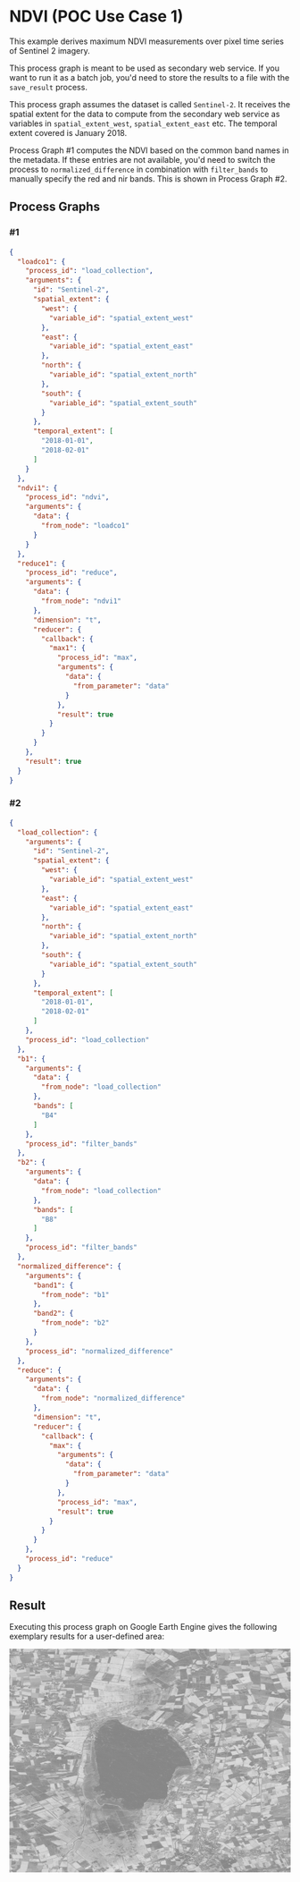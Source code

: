 # NDVI (POC Use Case 1)

This example derives maximum NDVI measurements over pixel time series of Sentinel 2 imagery.

This process graph is meant to be used as secondary web service. If you want to run it as a batch job, you'd need to store the results to a file with the `save_result` process.

This process graph assumes the dataset is called `Sentinel-2`. It receives the spatial extent for the data to compute from the secondary web service as variables in `spatial_extent_west`, `spatial_extent_east` etc. The temporal extent covered is January 2018.

Process Graph #1 computes the NDVI based on the common band names in the metadata. If these entries are not available, you'd need to switch the process to `normalized_difference` in combination with `filter_bands` to manually specify the red and nir bands. This is shown in Process Graph #2.

## Process Graphs

### #1

```json
{
  "loadco1": {
    "process_id": "load_collection",
    "arguments": {
      "id": "Sentinel-2",
      "spatial_extent": {
        "west": {
          "variable_id": "spatial_extent_west"
        },
        "east": {
          "variable_id": "spatial_extent_east"
        },
        "north": {
          "variable_id": "spatial_extent_north"
        },
        "south": {
          "variable_id": "spatial_extent_south"
        }
      },
      "temporal_extent": [
        "2018-01-01",
        "2018-02-01"
      ]
    }
  },
  "ndvi1": {
    "process_id": "ndvi",
    "arguments": {
      "data": {
        "from_node": "loadco1"
      }
    }
  },
  "reduce1": {
    "process_id": "reduce",
    "arguments": {
      "data": {
        "from_node": "ndvi1"
      },
      "dimension": "t",
      "reducer": {
        "callback": {
          "max1": {
            "process_id": "max",
            "arguments": {
              "data": {
                "from_parameter": "data"
              }
            },
            "result": true
          }
        }
      }
    },
    "result": true
  }
}
```

### #2

```json
{
  "load_collection": {
    "arguments": {
      "id": "Sentinel-2",
      "spatial_extent": {
        "west": {
          "variable_id": "spatial_extent_west"
        },
        "east": {
          "variable_id": "spatial_extent_east"
        },
        "north": {
          "variable_id": "spatial_extent_north"
        },
        "south": {
          "variable_id": "spatial_extent_south"
        }
      },
      "temporal_extent": [
        "2018-01-01",
        "2018-02-01"
      ]
    },
    "process_id": "load_collection"
  },
  "b1": {
    "arguments": {
      "data": {
        "from_node": "load_collection"
      },
      "bands": [
        "B4"
      ]
    },
    "process_id": "filter_bands"
  },
  "b2": {
    "arguments": {
      "data": {
        "from_node": "load_collection"
      },
      "bands": [
        "B8"
      ]
    },
    "process_id": "filter_bands"
  },
  "normalized_difference": {
    "arguments": {
      "band1": {
        "from_node": "b1"
      },
      "band2": {
        "from_node": "b2"
      }
    },
    "process_id": "normalized_difference"
  },
  "reduce": {
    "arguments": {
      "data": {
        "from_node": "normalized_difference"
      },
      "dimension": "t",
      "reducer": {
        "callback": {
          "max": {
            "arguments": {
              "data": {
                "from_parameter": "data"
              }
            },
            "process_id": "max",
            "result": true
          }
        }
      }
    },
    "process_id": "reduce"
  }
}
```

## Result

Executing this process graph on Google Earth Engine gives the following exemplary results for a user-defined area:

![Resulting Image](./gee-result.png)